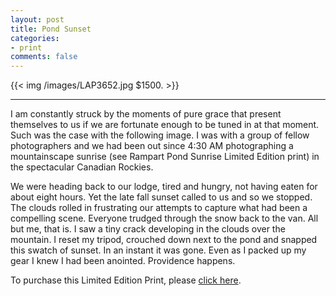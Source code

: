 ```yaml
---
layout: post
title: Pond Sunset
categories: 
- print
comments: false
---
```

{{<  img /images/LAP3652.jpg $1500.  >}}

---

I am constantly struck by the moments of pure grace that present themselves to us if we are fortunate enough to be tuned in at that moment. Such was the case with the following image. I was with a group of fellow photographers and we had been out since 4:30 AM photographing a mountainscape sunrise (see Rampart Pond Sunrise Limited Edition print) in the spectacular Canadian Rockies. 

We were heading back to our lodge, tired and hungry, not having eaten for about eight hours. Yet the late fall sunset called to us and so we stopped. The clouds rolled in frustrating our attempts to capture what had been a compelling scene. Everyone trudged through the snow back to the van. All but me, that is. I saw a tiny crack developing in the clouds over the mountain. I reset my tripod, crouched down next to the pond and snapped this swatch of sunset. In an instant it was gone. Even as I packed up my gear I knew I had been anointed. Providence happens. 

To purchase this Limited Edition Print, please [click here](http://shop.lesterpickerphoto.com/page/503).

